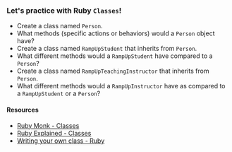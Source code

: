 ### Let's practice with Ruby `Classes`!

- Create a class named `Person`.
- What methods (specific actions or behaviors) would a `Person` object have?
- Create a class named `RampUpStudent` that inherits from `Person`.
- What different methods would a `RampUpStudent` have compared to a `Person`?
- Create a class named `RampUpTeachingInstructor` that inherits from `Person`.
- What different methods would a `RampUpInstructor` have as compared to a `RampUpStudent` or a `Person`?


#### Resources
- [Ruby Monk - Classes](http://rubymonk.com/learning/books/1-ruby-primer/chapters/7-classes/lessons/39-classes)
- [Ruby Explained - Classes](http://www.eriktrautman.com/posts/ruby-explained-classes)
- [Writing your own class - Ruby](http://rubylearning.com/satishtalim/writing_our_own_class_in_ruby.html)
